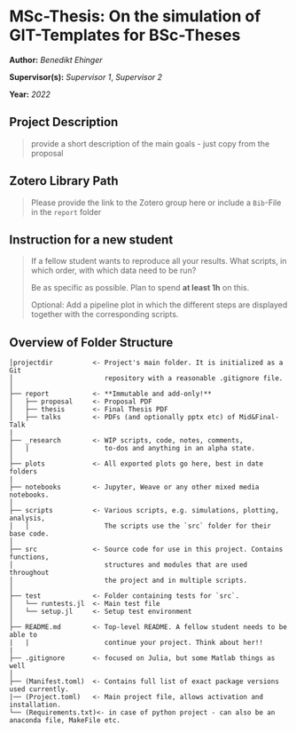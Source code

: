 # **MSc-Thesis:** On the simulation of GIT-Templates for BSc-Theses
**Author:** *Benedikt Ehinger*

**Supervisor(s):** *Supervisor 1*, *Supervisor 2*

**Year:** *2022*

## Project Description
>provide a short description of the main goals - just copy from the proposal

## Zotero Library Path
>Please provide the link to the Zotero group here or include a `Bib`-File in the `report` folder

## Instruction for a new student
>If a fellow student wants to reproduce all your results. What scripts, in which order, with which data need to be run?
>
>Be as specific as possible. Plan to spend **at least 1h** on this.
>
>Optional: Add a pipeline plot in which the different steps are displayed together with the corresponding scripts.

## Overview of Folder Structure 

```
│projectdir          <- Project's main folder. It is initialized as a Git
│                       repository with a reasonable .gitignore file.
│
├── report           <- **Immutable and add-only!**
│   ├── proposal     <- Proposal PDF
│   ├── thesis       <- Final Thesis PDF
│   ├── talks        <- PDFs (and optionally pptx etc) of Mid&Final-Talk
|
├── _research        <- WIP scripts, code, notes, comments,
│   |                   to-dos and anything in an alpha state.
│
├── plots            <- All exported plots go here, best in date folders
|
├── notebooks        <- Jupyter, Weave or any other mixed media notebooks.
│
├── scripts          <- Various scripts, e.g. simulations, plotting, analysis,
│   │                   The scripts use the `src` folder for their base code.
│
├── src              <- Source code for use in this project. Contains functions,
│                       structures and modules that are used throughout
│                       the project and in multiple scripts.
│
├── test             <- Folder containing tests for `src`.
│   └── runtests.jl  <- Main test file
│   └── setup.jl     <- Setup test environment
│
├── README.md        <- Top-level README. A fellow student needs to be able to
|   |                   continue your project. Think about her!!
|
├── .gitignore       <- focused on Julia, but some Matlab things as well
│
├── (Manifest.toml)  <- Contains full list of exact package versions used currently.
|── (Project.toml)   <- Main project file, allows activation and installation.
└── (Requirements.txt)<- in case of python project - can also be an anaconda file, MakeFile etc.
                        
```
